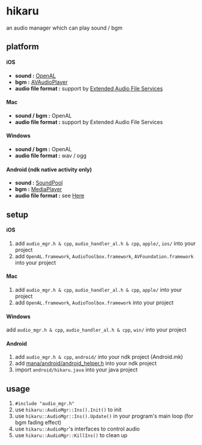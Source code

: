 hikaru
======
an audio manager which can play sound / bgm

platform
--------
#### iOS
* __sound :__ [OpenAL](http://www.openal.org/)
* __bgm :__ [AVAudioPlayer](http://developer.apple.com/library/ios/#DOCUMENTATION/AVFoundation/Reference/AVAudioPlayerClassReference/Reference/Reference.html)
* __audio file format :__ support by [Extended Audio File Services](https://developer.apple.com/library/mac/#documentation/MusicAudio/Reference/ExtendedAudioFileServicesReference/Reference/reference.html)

#### Mac
* __sound / bgm :__ OpenAL
* __audio file format :__ support by Extended Audio File Services

#### Windows
* __sound / bgm :__ OpenAL
* __audio file format :__ wav / ogg

#### Android (ndk native activity only)
* __sound :__ [SoundPool](http://developer.android.com/reference/android/media/SoundPool.html)
* __bgm :__ [MediaPlayer](http://developer.android.com/reference/android/media/MediaPlayer.html)
* __audio file format :__ see [Here](http://developer.android.com/guide/appendix/media-formats.html#core)

setup
-----
#### iOS
1. add `audio_mgr.h & cpp`, `audio_handler_al.h & cpp`, `apple/`, `ios/` into your project
2. add `OpenAL.framework`, `AudioToolbox.framework`, `AVFoundation.framework` into your project
#### Mac
1. add `audio_mgr.h & cpp`, `audio_handler_al.h & cpp`, `apple/` into your project
2. add `OpenAL.framework`, `AudioToolbox.framework` into your project
#### Windows
add `audio_mgr.h & cpp`, `audio_handler_al.h & cpp`, `win/` into your project
#### Android
1. add `audio_mgr.h & cpp`, `android/` into your ndk project (Android.mk)
2. add [mana/android/android_helper.h](https://github.com/exe44/mana/blob/master/android/android_helper.h) into your ndk project
3. import `android/hikaru.java` into your java project

usage
-----
1. `#include "audio_mgr.h"`
2. use `hikaru::AudioMgr::Ins().Init()` to init
3. use `hikaru::AudioMgr::Ins().Update()` in your program's main loop (for bgm fading effect)
4. use `hikaru::AudioMgr`'s interfaces to control audio
5. use `hikaru::AudioMgr::KillIns()` to clean up
